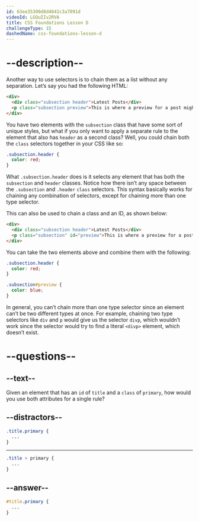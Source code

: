 ```yaml
---
id: 63ee35300d8d4841c3a7091d
videoId: LGQuIIv2RVA
title: CSS Foundations Lesson D
challengeType: 15
dashedName: css-foundations-lesson-d
---
```

# --description--

Another way to use selectors is to chain them as a list without any separation. Let’s say you had the following HTML:

```html
<div>
  <div class="subsection header">Latest Posts</div>
  <p class="subsection preview">This is where a preview for a post might go.</p>
</div>
```

You have two elements with the `subsection` class that have some sort of unique styles, but what if you only want to apply a separate rule to the element that also has `header` as a second class? Well, you could chain both the `class` selectors together in your CSS like so:

```css
.subsection.header {
  color: red;
}
```

What `.subsection.header` does is it selects any element that has both the `subsection` and `header` classes. Notice how there isn’t any space between the `.subsection` and `.header` `class` selectors. This syntax basically works for chaining any combination of selectors, except for chaining more than one type selector.

This can also be used to chain a class and an ID, as shown below:

```html
<div>
  <div class="subsection header">Latest Posts</div>
  <p class="subsection" id="preview">This is where a preview for a post might go.</p>
</div>
```

You can take the two elements above and combine them with the following:

```css
.subsection.header {
  color: red;
}

.subsection#preview {
  color: blue;
}
```

In general, you can’t chain more than one type selector since an element can’t be two different types at once. For example, chaining two type selectors like `div` and `p` would give us the selector `divp`, which wouldn’t work since the selector would try to find a literal `<divp>` element, which doesn’t exist.

# --questions--

## --text--

Given an element that has an `id` of `title` and a `class` of `primary`, how would you use both attributes for a single rule?

## --distractors--

```css
.title.primary {
  ...
}
```

---

```css
.title > primary {
  ...
}
```

## --answer--

```css
#title.primary { 
  ...
}
```

